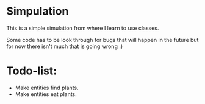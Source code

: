 # Simpulation
This is a simple simulation from where I learn to use classes.

Some code has to be look through for bugs that will happen in the future 
but for now there isn't much that is going wrong :)

# Todo-list:
* Make entities find plants.
* Make entities eat plants.